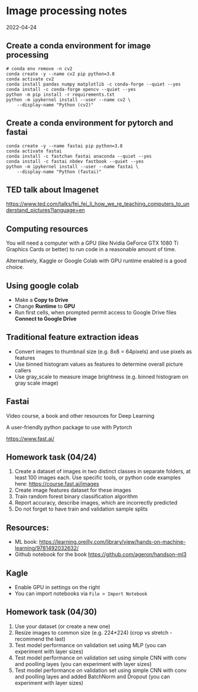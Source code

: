 # Image processing notes

2022-04-24

## Create a conda environment for image processing

```
# conda env remove -n cv2
conda create -y --name cv2 pip python=3.8
conda activate cv2
conda install pandas numpy matplotlib -c conda-forge --quiet --yes
conda install -c conda-forge opencv --quiet --yes
python -m pip install -r requirements.txt
python -m ipykernel install --user --name cv2 \
    --display-name "Python (cv2)"
```

## Create a conda environment for pytorch and fastai

```
conda create -y --name fastai pip python=3.8
conda activate fastai
conda install -c fastchan fastai anaconda --quiet --yes
conda install -c fastai nbdev fastbook --quiet --yes
python -m ipykernel install --user --name fastai \
    --display-name "Python (fastai)"
```

## TED talk about Imagenet

https://www.ted.com/talks/fei_fei_li_how_we_re_teaching_computers_to_understand_pictures?language=en

## Computing resources

You will need a computer with a GPU (like Nvidia GeForce GTX 1080 Ti Graphics Cards or better) to run code in a reasonable amount of time.

Alternatively, Kaggle or Google Colab with GPU runtime enabled is a good choice.

## Using google colab

 - Make a **Copy to Drive**
 - Change **Runtime** to **GPU**
 - Run first cells, when prompted permit access to Google Drive files **Connect to Google Drive**
 
 
 ## Traditional feature extraction ideas
 
 - Convert images to thumbnail size (e.g. 8x8 = 64pixels) and use pixels as features
 - Use binned histogram values as features to determine overall picture callers
 - Use gray_scale to measure image brightness (e.g. binned histogram on gray scale image)
 
 ## Fastai
 
 Video course, a book and other resources for Deep Learning
 
 A user-friendly python package to use with Pytorch
 
 https://www.fast.ai/
 
 ## Homework task (04/24)
 
 1. Create a dataset of images in two distinct classes in separate folders, at least 100 images each. Use specific tools, or python code examples here:  https://course.fast.ai/images
 2. Create image features dataset for these images
 3. Train random forest binary classification algorithm
 4. Report accuracy, describe images, which are incorrectly predicted
 5. Do not forget to have train and validation sample splits
 
 ## Resources:
 - ML book: https://learning.oreilly.com/library/view/hands-on-machine-learning/9781492032632/
 - Github notebook for the book https://github.com/ageron/handson-ml3
 
 ## Kagle
 - Enable GPU in settings on the right
 - You can import notebooks via `File > Import Notebook`
 
  ## Homework task (04/30)
  
  1. Use your dataset (or create a new one)
  2. Resize images to common size (e.g. 224\*224) (crop vs stretch - recommend the last)
  3. Test model performance on validation set using MLP (you can experiment with layer sizes)
  4. Test model performance on validation set using simple CNN with conv and poolling layes (you can experiment with layer sizes)
  5. Test model performance on validation set using simple CNN with conv and poolling layes and added BatchNorm and Dropout (you can experiment with layer sizes)

 